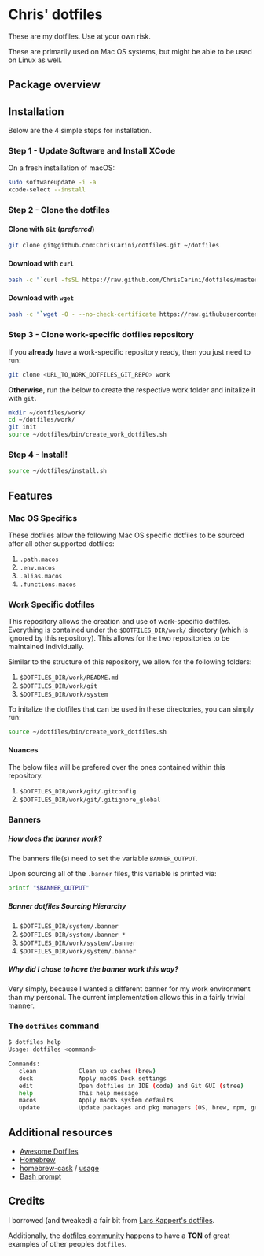 # Chris' dotfiles

These are my dotfiles. Use at your own risk.

These are primarily used on Mac OS systems, but might be able to be used on Linux as well.

## Package overview


## Installation
Below are the 4 simple steps for installation.
### Step 1 - Update Software and Install XCode
On a fresh installation of macOS:
```bash
sudo softwareupdate -i -a
xcode-select --install
```

### Step 2 - Clone the dotfiles
#### Clone with `Git` (_preferred_)
```bash
git clone git@github.com:ChrisCarini/dotfiles.git ~/dotfiles
```

#### Download with `curl`
```bash
bash -c "`curl -fsSL https://raw.github.com/ChrisCarini/dotfiles/master/remote-install.sh`"
```

#### Download with `wget`
```bash
bash -c "`wget -O - --no-check-certificate https://raw.githubusercontent.com/ChrisCarini/dotfiles/master/remote-install.sh`"
```

### Step 3 - Clone work-specific dotfiles repository
If you **already** have a work-specific repository ready, then you just need to run:
```bash
git clone <URL_TO_WORK_DOTFILES_GIT_REPO> work
```

**Otherwise**, run the below to create the respective work folder and initalize it with `git`.
```bash
mkdir ~/dotfiles/work/
cd ~/dotfiles/work/
git init
source ~/dotfiles/bin/create_work_dotfiles.sh
```

### Step 4 - Install!
```bash
source ~/dotfiles/install.sh
```

## Features
### Mac OS Specifics
These dotfiles allow the following Mac OS specific dotfiles to be sourced after all other supported dotfiles:
1. `.path.macos`
1. `.env.macos`
1. `.alias.macos`
1. `.functions.macos`

### Work Specific dotfiles
This repository allows the creation and use of work-specific dotfiles. Everything is contained under the `$DOTFILES_DIR/work/` directory (which is ignored by this repository). This allows for the two repositories to be maintained individually.

Similar to the structure of this repository, we allow for the following folders:
1. `$DOTFILES_DIR/work/README.md`
1. `$DOTFILES_DIR/work/git`
1. `$DOTFILES_DIR/work/system`

To initalize the dotfiles that can be used in these directories, you can simply run:
```bash
source ~/dotfiles/bin/create_work_dotfiles.sh
```

#### Nuances
The below files will be prefered over the ones contained within this repository.
1. `$DOTFILES_DIR/work/git/.gitconfig`
1. `$DOTFILES_DIR/work/git/.gitignore_global`

### Banners
##### How does the banner work?
The banners file(s) need to set the variable `BANNER_OUTPUT`.

Upon sourcing all of the `.banner` files, this variable is printed via:
 ```bash 
printf "$BANNER_OUTPUT"
 ```
##### Banner dotfiles Sourcing Hierarchy
1. `$DOTFILES_DIR/system/.banner`
1. `$DOTFILES_DIR/system/.banner_*`
1. `$DOTFILES_DIR/work/system/.banner`
1. `$DOTFILES_DIR/work/system/.banner`
 
##### Why did I chose to have the banner work this way?
Very simply, because I wanted a different banner for my work environment than my personal. The current implementation allows this in a fairly trivial manner.


### The `dotfiles` command
```bash
$ dotfiles help
Usage: dotfiles <command>

Commands:
   clean            Clean up caches (brew)
   dock             Apply macOS Dock settings
   edit             Open dotfiles in IDE (code) and Git GUI (stree)
   help             This help message
   macos            Apply macOS system defaults
   update           Update packages and pkg managers (OS, brew, npm, gem)
```

## Additional resources

* [Awesome Dotfiles](https://github.com/webpro/awesome-dotfiles)
* [Homebrew](https://brew.sh)
* [homebrew-cask](https://caskroom.github.io) / [usage](https://github.com/phinze/homebrew-cask/blob/master/USAGE.md)
* [Bash prompt](https://wiki.archlinux.org/index.php/Color_Bash_Prompt)

## Credits

I borrowed (and tweaked) a fair bit from [Lars Kappert's dotfiles](https://github.com/webpro/dotfiles).

Additionally, the [dotfiles community](https://dotfiles.github.io) happens to have a **TON** of great examples of other peoples `dotfiles`.